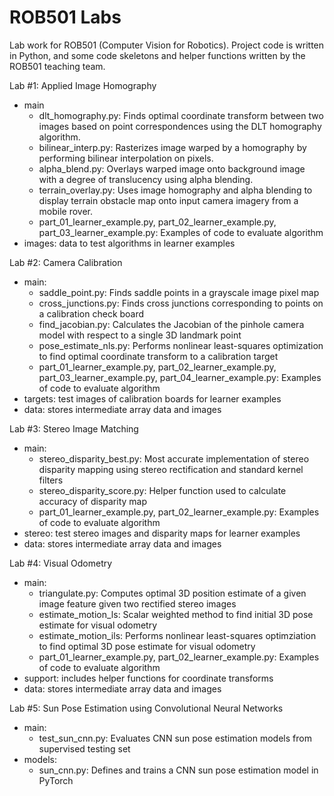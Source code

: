 # ROB501 Labs
Lab work for ROB501 (Computer Vision for Robotics). Project code is written in Python, and some code skeletons and helper functions written by the ROB501 teaching team.

Lab #1: Applied Image Homography
- main
  - dlt_homography.py:  Finds optimal coordinate transform between two images based on point correspondences using the DLT homography algorithm.
  - bilinear_interp.py: Rasterizes image warped by a homography by performing bilinear interpolation on pixels.
  - alpha_blend.py:     Overlays warped image onto background image with a degree of translucency using alpha blending.
  - terrain_overlay.py: Uses image homography and alpha blending to display terrain obstacle map onto input camera imagery from a mobile rover.
  - part_01_learner_example.py, part_02_learner_example.py, part_03_learner_example.py: Examples of code to evaluate algorithm
- images: data to test algorithms in learner examples 

Lab #2: Camera Calibration
- main:
  - saddle_point.py:        Finds saddle points in a grayscale image pixel map
  - cross_junctions.py:     Finds cross junctions corresponding to points on a calibration check board
  - find_jacobian.py:       Calculates the Jacobian of the pinhole camera model with respect to a single 3D landmark point
  - pose_estimate_nls.py:   Performs nonlinear least-squares optimization to find optimal coordinate transform to a calibration target
  - part_01_learner_example.py, part_02_learner_example.py, part_03_learner_example.py, part_04_learner_example.py: Examples of code to evaluate algorithm
- targets:   test images of calibration boards for learner examples 
- data:      stores intermediate array data and images

Lab #3: Stereo Image Matching
- main:
  - stereo_disparity_best.py:   Most accurate implementation of stereo disparity mapping using stereo rectification and standard kernel filters
  - stereo_disparity_score.py:  Helper function used to calculate accuracy of disparity map  
  - part_01_learner_example.py, part_02_learner_example.py: Examples of code to evaluate algorithm
- stereo: test stereo images and disparity maps for learner examples
- data:   stores intermediate array data and images

Lab #4: Visual Odometry
- main:
  - triangulate.py:       Computes optimal 3D position estimate of a given image feature given two rectified stereo images
  - estimate_motion_ls:   Scalar weighted method to find initial 3D pose estimate for visual odometry
  - estimate_motion_ils:  Performs nonlinear least-squares optimziation to find optimal 3D pose estimate for visual odometry
  - part_01_learner_example.py, part_02_learner_example.py: Examples of code to evaluate algorithm
- support: includes helper functions for coordinate transforms
- data:   stores intermediate array data and images

Lab #5: Sun Pose Estimation using Convolutional Neural Networks
- main:
  - test_sun_cnn.py: Evaluates CNN sun pose estimation models from supervised testing set
- models:
  -  sun_cnn.py:  Defines and trains a CNN sun pose estimation model in PyTorch
